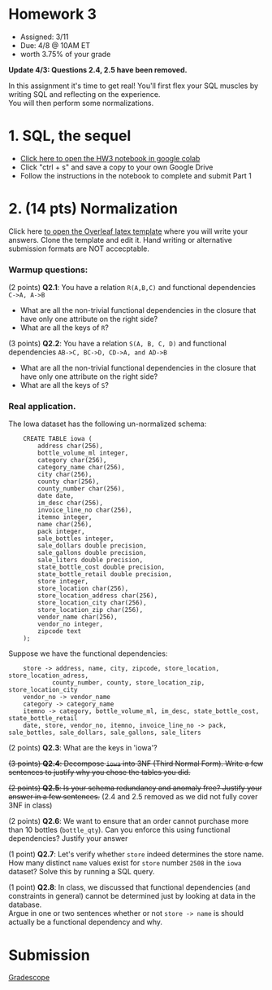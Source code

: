 # Homework 3

* Assigned: 3/11
* Due: 4/8 @ 10AM ET
* worth 3.75% of your grade

**Update 4/3: Questions 2.4, 2.5 have been removed.**

In this assignment it's time to get real!  You'll first flex your SQL
muscles by
writing SQL and reflecting on the experience.  
You will then perform some normalizations.


# 1. SQL, the sequel

* [Click here to open the HW3 notebook in google colab](https://drive.google.com/file/d/19405dMQzrKoHMnasybrIeYyX2I_JefRD/view?usp=sharing)
* Click "ctrl + s" and save a copy to your own Google Drive
* Follow the instructions in the notebook to complete and submit Part 1


# 2. (14 pts) Normalization

Click here [to open the Overleaf latex template](https://www.overleaf.com/read/rmfpnzcdsfxq) where you will write your answers.   Clone the template and edit it.   Hand writing or alternative submission formats are NOT accecptable.

### Warmup questions:

(2 points) **Q2.1**: You have a relation `R(A,B,C)` and functional dependencies 
  `C->A, A->B`

  * What are all the non-trivial functional dependencies in the closure
    that have  only one attribute on the right side?
  * What are all the keys of `R`?

(3 points) **Q2.2**: You have a relation `S(A, B, C, D)` and functional dependencies 
  `AB->C, BC->D, CD->A, and AD->B`

  * What are all the non-trivial functional dependencies in the closure
    that have  only one attribute on the right side?
  * What are all the keys of `S`?

### Real application. 

The Iowa dataset has the following un-normalized schema:


        CREATE TABLE iowa (
            address char(256),
            bottle_volume_ml integer,
            category char(256),
            category_name char(256),
            city char(256),
            county char(256),
            county_number char(256),
            date date,
            im_desc char(256),
            invoice_line_no char(256),
            itemno integer,
            name char(256),
            pack integer,
            sale_bottles integer,
            sale_dollars double precision,
            sale_gallons double precision,
            sale_liters double precision,
            state_bottle_cost double precision,
            state_bottle_retail double precision,
            store integer,
            store_location char(256),
            store_location_address char(256),
            store_location_city char(256),
            store_location_zip char(256),
            vendor_name char(256),
            vendor_no integer,
            zipcode text
        );

Suppose we have the functional dependencies:

        store -> address, name, city, zipcode, store_location, store_location_adress,
                county_number, county, store_location_zip, store_location_city
        vendor_no -> vendor_name
        category -> category_name
        itemno -> category, bottle_volume_ml, im_desc, state_bottle_cost, state_bottle_retail
        date, store, vendor_no, itemno, invoice_line_no -> pack, sale_bottles, sale_dollars, sale_gallons, sale_liters


(2 points) **Q2.3**: What are the keys in 'iowa'?

~~(3 points) **Q2.4**: Decompose `iowa` into 3NF (Third Normal Form).  Write a few sentences to justify
  why you chose the tables you did.~~

~~(2 points) **Q2.5**: Is your schema redundancy and anomaly free?  Justify your answer in
   a few sentences.~~ (2.4 and 2.5 removed as we did not fully cover 3NF in class)

(2 points) **Q2.6**: We want to ensure that an order cannot purchase more than 10
   bottles (`bottle_qty`).  Can you enforce this using functional 
   dependencies?  Justify your answer

(1 point) **Q2.7**: Let's verify whether `store` indeed determines the store name.   How many distinct `name` values 
   exist for `store` number `2508` in the `iowa` dataset?  Solve this by running a SQL query.

(1 point) **Q2.8**: In class, we discussed that functional dependencies (and constraints in general) cannot be
  determined just by looking at data in the database.  
  Argue in one or two sentences whether or not `store -> name` is should actually be a functional dependency and why.  





# Submission

[Gradescope](https://www.gradescope.com/)
